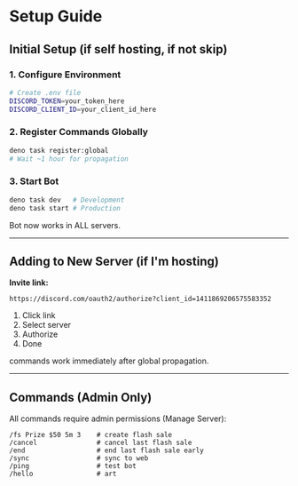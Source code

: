 # Setup Guide

## Initial Setup (if self hosting, if not skip)

### 1. Configure Environment
```bash
# Create .env file
DISCORD_TOKEN=your_token_here
DISCORD_CLIENT_ID=your_client_id_here
```

### 2. Register Commands Globally
```bash
deno task register:global
# Wait ~1 hour for propagation
```

### 3. Start Bot
```bash
deno task dev   # Development
deno task start # Production
```

Bot now works in ALL servers.

---

## Adding to New Server (if I'm hosting)

**Invite link:**
```
https://discord.com/oauth2/authorize?client_id=1411869206575583352
```

1. Click link
2. Select server
3. Authorize
4. Done

commands work immediately after global propagation.

---

## Commands (Admin Only)

All commands require admin permissions (Manage Server):

```
/fs Prize $50 5m 3    # create flash sale
/cancel               # cancel last flash sale
/end                  # end last flash sale early
/sync                 # sync to web
/ping                 # test bot
/hello                # art
```